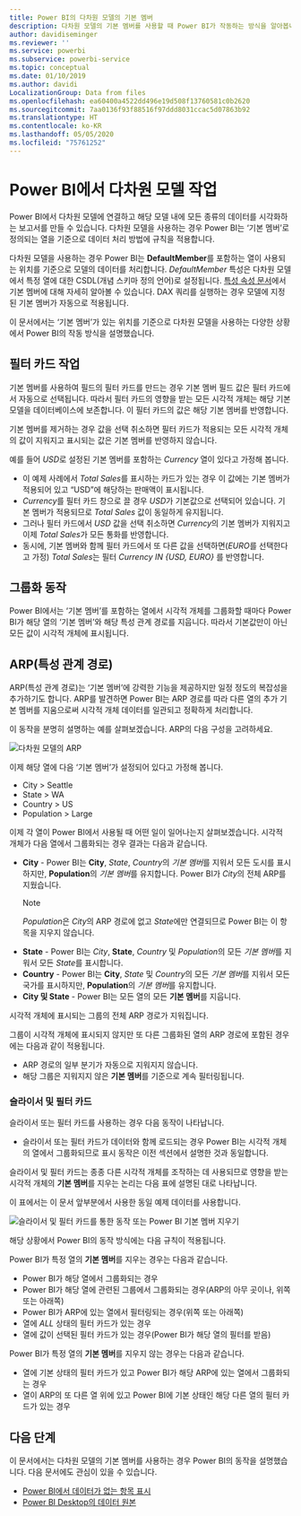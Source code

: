 ```yaml
---
title: Power BI의 다차원 모델의 기본 멤버
description: 다차원 모델의 기본 멤버를 사용할 때 Power BI가 작동하는 방식을 알아봅니다.
author: davidiseminger
ms.reviewer: ''
ms.service: powerbi
ms.subservice: powerbi-service
ms.topic: conceptual
ms.date: 01/10/2019
ms.author: davidi
LocalizationGroup: Data from files
ms.openlocfilehash: ea60400a4522dd496e19d508f13760581c0b2620
ms.sourcegitcommit: 7aa0136f93f88516f97ddd8031ccac5d07863b92
ms.translationtype: HT
ms.contentlocale: ko-KR
ms.lasthandoff: 05/05/2020
ms.locfileid: "75761252"
---
```

# <a name="work-with-multidimensional-models-in-power-bi"></a>Power BI에서 다차원 모델 작업

Power BI에서 다차원 모델에 연결하고 해당 모델 내에 모든 종류의 데이터를 시각화하는 보고서를 만들 수 있습니다. 다차원 모델을 사용하는 경우 Power BI는 ‘기본 멤버’로 정의되는 열을 기준으로 데이터 처리 방법에 규칙을 적용합니다.  

다차원 모델을 사용하는 경우 Power BI는 **DefaultMember**를 포함하는 열이 사용되는 위치를 기준으로 모델의 데이터를 처리합니다. *DefaultMember* 특성은 다차원 모델에서 특정 열에 대한 CSDL(개념 스키마 정의 언어)로 설정됩니다. [특성 속성 문서](https://docs.microsoft.com/sql/analysis-services/multidimensional-models/attribute-properties-define-a-default-member?view=sql-server-2017)에서 기본 멤버에 대해 자세히 알아볼 수 있습니다. DAX 쿼리를 실행하는 경우 모델에 지정된 기본 멤버가 자동으로 적용됩니다.

이 문서에서는 ‘기본 멤버’가 있는 위치를 기준으로 다차원 모델을 사용하는 다양한 상황에서 Power BI의 작동 방식을 설명했습니다.  

## <a name="working-with-filter-cards"></a>필터 카드 작업

기본 멤버를 사용하여 필드의 필터 카드를 만드는 경우 기본 멤버 필드 값은 필터 카드에서 자동으로 선택됩니다. 따라서 필터 카드의 영향을 받는 모든 시각적 개체는 해당 기본 모델을 데이터베이스에 보존합니다. 이 필터 카드의 값은 해당 기본 멤버를 반영합니다.

기본 멤버를 제거하는 경우 값을 선택 취소하면 필터 카드가 적용되는 모든 시각적 개체의 값이 지워지고 표시되는 값은 기본 멤버를 반영하지 않습니다.

예를 들어 *USD*로 설정된 기본 멤버를 포함하는 *Currency* 열이 있다고 가정해 봅니다.

* 이 예제 사례에서 *Total Sales*를 표시하는 카드가 있는 경우 이 값에는 기본 멤버가 적용되어 있고 “USD”에 해당하는 판매액이 표시됩니다.
* *Currency*를 필터 카드 창으로 끌 경우 *USD*가 기본값으로 선택되어 있습니다. 기본 멤버가 적용되므로 *Total Sales* 값이 동일하게 유지됩니다.
* 그러나 필터 카드에서 *USD* 값을 선택 취소하면 *Currency*의 기본 멤버가 지워지고 이제 *Total Sales*가 모든 통화를 반영합니다.
* 동시에, 기본 멤버와 함께 필터 카드에서 또 다른 값을 선택하면(*EURO*를 선택한다고 가정) *Total Sales*는 필터 *Currency IN {USD, EURO}* 를 반영합니다.

## <a name="grouping-behavior"></a>그룹화 동작

Power BI에서는 ‘기본 멤버’를 포함하는 열에서 시각적 개체를 그룹화할 때마다 Power BI가 해당 열의 ‘기본 멤버’와 해당 특성 관계 경로를 지웁니다.   따라서 기본값만이 아닌 모든 값이 시각적 개체에 표시됩니다.

## <a name="attribute-relationship-paths-arps"></a>ARP(특성 관계 경로)

ARP(특성 관계 경로)는 ‘기본 멤버’에 강력한 기능을 제공하지만 일정 정도의 복잡성을 추가하기도 합니다.  ARP를 발견하면 Power BI는 ARP 경로를 따라 다른 열의 추가 기본 멤버를 지움으로써 시각적 개체 데이터를 일관되고 정확하게 처리합니다.

이 동작을 분명히 설명하는 예를 살펴보겠습니다. ARP의 다음 구성을 고려하세요.

![다차원 모델의 ARP](media/desktop-default-member-multidimensional-models/default-members_01.png)

이제 해당 열에 다음 ‘기본 멤버’가 설정되어 있다고 가정해 봅니다. 

* City > Seattle
* State > WA
* Country > US
* Population > Large

이제 각 열이 Power BI에서 사용될 때 어떤 일이 일어나는지 살펴보겠습니다. 시각적 개체가 다음 열에서 그룹화되는 경우 결과는 다음과 같습니다.

* **City** - Power BI는 **City**, *State*, *Country*의 *기본 멤버*를 지워서 모든 도시를 표시하지만, **Population**의 *기본 멤버*를 유지합니다. Power BI가 *City*의 전체 ARP를 지웠습니다.
    > [!NOTE]
    > *Population*은 *City*의 ARP 경로에 없고 *State*에만 연결되므로 Power BI는 이 항목을 지우지 않습니다.
* **State** - Power BI는 *City*, **State**, *Country* 및 *Population*의 모든 *기본 멤버*를 지워서 모든 *State*를 표시합니다.
* **Country** - Power BI는 **City**, *State* 및 *Country*의 모든 *기본 멤버*를 지워서 모든 국가를 표시하지만, **Population**의 *기본 멤버*를 유지합니다.
* **City 및 State** - Power BI는 모든 열의 모든 **기본 멤버**를 지웁니다.

시각적 개체에 표시되는 그룹의 전체 ARP 경로가 지워집니다. 

그룹이 시각적 개체에 표시되지 않지만 또 다른 그룹화된 열의 ARP 경로에 포함된 경우에는 다음과 같이 적용됩니다.

* ARP 경로의 일부 분기가 자동으로 지워지지 않습니다.
* 해당 그룹은 지워지지 않은 **기본 멤버**를 기준으로 계속 필터링됩니다.

### <a name="slicers-and-filter-cards"></a>슬라이서 및 필터 카드

슬라이서 또는 필터 카드를 사용하는 경우 다음 동작이 나타납니다.

* 슬라이서 또는 필터 카드가 데이터와 함께 로드되는 경우 Power BI는 시각적 개체의 열에서 그룹화되므로 표시 동작은 이전 섹션에서 설명한 것과 동일합니다.

슬라이서 및 필터 카드는 종종 다른 시각적 개체를 조작하는 데 사용되므로 영향을 받는 시각적 개체의 **기본 멤버**를 지우는 논리는 다음 표에 설명된 대로 나타납니다. 

이 표에서는 이 문서 앞부분에서 사용한 동일 예제 데이터를 사용합니다.

![슬라이서 및 필터 카드를 통한 동작 또는 Power BI 기본 멤버 지우기](media/desktop-default-member-multidimensional-models/default-members_02.png)

해당 상황에서 Power BI의 동작 방식에는 다음 규칙이 적용됩니다.

Power BI가 특정 열의 **기본 멤버**를 지우는 경우는 다음과 같습니다.

* Power BI가 해당 열에서 그룹화되는 경우
* Power BI가 해당 열에 관련된 그룹에서 그룹화되는 경우(ARP의 아무 곳이나, 위쪽 또는 아래쪽)
* Power BI가 ARP에 있는 열에서 필터링되는 경우(위쪽 또는 아래쪽)
* 열에 *ALL* 상태의 필터 카드가 있는 경우
* 열에 값이 선택된 필터 카드가 있는 경우(Power BI가 해당 열의 필터를 받음)

Power BI가 특정 열의 **기본 멤버**를 지우지 않는 경우는 다음과 같습니다.

* 열에 기본 상태의 필터 카드가 있고 Power BI가 해당 ARP에 있는 열에서 그룹화되는 경우
* 열이 ARP의 또 다른 열 위에 있고 Power BI에 기본 상태인 해당 다른 열의 필터 카드가 있는 경우


## <a name="next-steps"></a>다음 단계

이 문서에서는 다차원 모델의 기본 멤버를 사용하는 경우 Power BI의 동작을 설명했습니다. 다음 문서에도 관심이 있을 수 있습니다. 

* [Power BI에서 데이터가 없는 항목 표시](desktop-show-items-no-data.md)
* [Power BI Desktop의 데이터 원본](desktop-data-sources.md)
